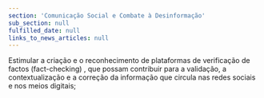 ```yaml
---
section: 'Comunicação Social e Combate à Desinformação'
sub_section: null
fulfilled_date: null
links_to_news_articles: null
---
```


Estimular a criação e o reconhecimento de plataformas de verificação de factos (fact-checking) , que possam contribuir para a validação, a contextualização e a correção da informação que circula nas redes sociais e nos meios digitais;
